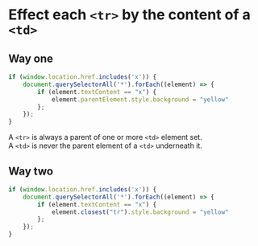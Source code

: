 # Effect each `<tr>` by the content of a `<td>`

## Way one

```js
if (window.location.href.includes('x')) {
    document.querySelectorAll('*').forEach((element) => {
        if (element.textContent == "x") {
            element.parentElement.style.background = "yellow"
        };
    });
}
```

A `<tr>` is always a parent of one or more `<td>` element set.<br>
A `<td>` is never the parent element of a `<td>` underneath it.

## Way two

```js
if (window.location.href.includes('x')) {
    document.querySelectorAll('*').forEach((element) => {
        if (element.textContent == "x") {
            element.closest("tr").style.background = "yellow"
        };
    });
}
```
